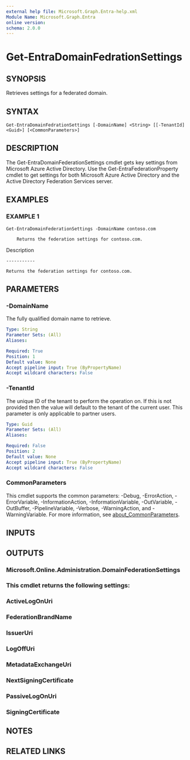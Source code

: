 ```yaml
---
external help file: Microsoft.Graph.Entra-help.xml
Module Name: Microsoft.Graph.Entra
online version:
schema: 2.0.0
---
```


# Get-EntraDomainFedrationSettings

## SYNOPSIS
Retrieves settings for a federated domain.

## SYNTAX

```
Get-EntraDomainFedrationSettings [-DomainName] <String> [[-TenantId] <Guid>] [<CommonParameters>]
```

## DESCRIPTION
The Get-EntraDomainFederationSettings cmdlet gets key settings from Microsoft Azure Active Directory.
Use the Get-EntraFederationProperty cmdlet to get settings for both Microsoft Azure Active Directory and the Active Directory Federation Services server.

## EXAMPLES

### EXAMPLE 1
```
Get-EntraDomainFederationSettings -DomainName contoso.com
    
    Returns the federation settings for contoso.com.
```

Description
    
    -----------
    
    Returns the federation settings for contoso.com.

## PARAMETERS

### -DomainName
The fully qualified domain name to retrieve.

```yaml
Type: String
Parameter Sets: (All)
Aliases:

Required: True
Position: 1
Default value: None
Accept pipeline input: True (ByPropertyName)
Accept wildcard characters: False
```

### -TenantId
The unique ID of the tenant to perform the operation on.
If this is not provided then the value will default to the tenant of the current user.
This parameter is only applicable to partner users.

```yaml
Type: Guid
Parameter Sets: (All)
Aliases:

Required: False
Position: 2
Default value: None
Accept pipeline input: True (ByPropertyName)
Accept wildcard characters: False
```

### CommonParameters
This cmdlet supports the common parameters: -Debug, -ErrorAction, -ErrorVariable, -InformationAction, -InformationVariable, -OutVariable, -OutBuffer, -PipelineVariable, -Verbose, -WarningAction, and -WarningVariable. For more information, see [about_CommonParameters](https://go.microsoft.com/fwlink/?LinkID=113216).

## INPUTS

## OUTPUTS

### Microsoft.Online.Administration.DomainFederationSettings
### This cmdlet returns the following settings:
###         ActiveLogOnUri
###         FederationBrandName
###         IssuerUri
###         LogOffUri
###         MetadataExchangeUri
###         NextSigningCertificate
###         PassiveLogOnUri
###         SigningCertificate
## NOTES

## RELATED LINKS
